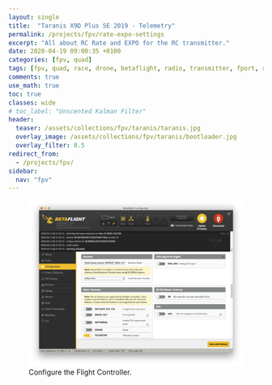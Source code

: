 ```yaml
---
layout: single
title:  "Taranis X9D Plus SE 2019 - Telemetry"
permalink: /projects/fpv/rate-expo-settings
excerpt: "All about RC Rate and EXPO for the RC transmitter."
date: 2020-04-19 09:00:35 +0100
categories: [fpv, quad]
tags: [fpv, quad, race, drone, betaflight, radio, transmitter, fport, rc rate, expo, exponential, settings]
comments: true
use_math: true
toc: true
classes: wide
# toc_label: "Unscented Kalman Filter"
header:
  teaser: /assets/collections/fpv/taranis/taranis.jpg
  overlay_image: /assets/collections/fpv/taranis/bootloader.jpg
  overlay_filter: 0.5
redirect_from:
  - /projects/fpv/
sidebar:
  nav: "fpv"
---
```




<figure>
    <a href="/assets/collections/fpv/betaflight/betaflight-config-receiver.png"><img src="/assets/collections/fpv/betaflight/betaflight-config-receiver.png"></a>
    <figcaption>Configure the Flight Controller.</figcaption>
</figure>


